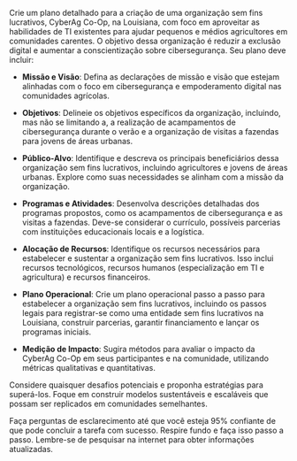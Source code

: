  
Crie um plano detalhado para a criação de uma organização sem fins lucrativos, CyberAg Co-Op, na Louisiana, com foco em aproveitar as habilidades de TI existentes para ajudar pequenos e médios agricultores em comunidades carentes. O objetivo dessa organização é reduzir a exclusão digital e aumentar a conscientização sobre cibersegurança. Seu plano deve incluir:

- **Missão e Visão**: Defina as declarações de missão e visão que estejam alinhadas com o foco em cibersegurança e empoderamento digital nas comunidades agrícolas.

- **Objetivos**: Delineie os objetivos específicos da organização, incluindo, mas não se limitando a, a realização de acampamentos de cibersegurança durante o verão e a organização de visitas a fazendas para jovens de áreas urbanas.

- **Público-Alvo**: Identifique e descreva os principais beneficiários dessa organização sem fins lucrativos, incluindo agricultores e jovens de áreas urbanas. Explore como suas necessidades se alinham com a missão da organização.

- **Programas e Atividades**: Desenvolva descrições detalhadas dos programas propostos, como os acampamentos de cibersegurança e as visitas a fazendas. Deve-se considerar o currículo, possíveis parcerias com instituições educacionais locais e a logística.

- **Alocação de Recursos**: Identifique os recursos necessários para estabelecer e sustentar a organização sem fins lucrativos. Isso inclui recursos tecnológicos, recursos humanos (especialização em TI e agricultura) e recursos financeiros.

- **Plano Operacional**: Crie um plano operacional passo a passo para estabelecer a organização sem fins lucrativos, incluindo os passos legais para registrar-se como uma entidade sem fins lucrativos na Louisiana, construir parcerias, garantir financiamento e lançar os programas iniciais.

- **Medição de Impacto**: Sugira métodos para avaliar o impacto da CyberAg Co-Op em seus participantes e na comunidade, utilizando métricas qualitativas e quantitativas.

Considere quaisquer desafios potenciais e proponha estratégias para superá-los. Foque em construir modelos sustentáveis e escaláveis que possam ser replicados em comunidades semelhantes.

Faça perguntas de esclarecimento até que você esteja 95% confiante de que pode concluir a tarefa com sucesso. Respire fundo e faça isso passo a passo. Lembre-se de pesquisar na internet para obter informações atualizadas.
```